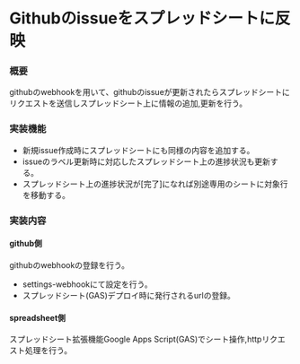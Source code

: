 # Githubのissueをスプレッドシートに反映

### 概要
githubのwebhookを用いて、githubのissueが更新されたらスプレッドシートにリクエストを送信しスプレッドシート上に情報の追加,更新を行う。
### 実装機能
- 新規issue作成時にスプレッドシートにも同様の内容を追加する。 
- issueのラベル更新時に対応したスプレッドシート上の進捗状況も更新する。
- スプレッドシート上の進捗状況が[完了]になれば別途専用のシートに対象行を移動する。
### 実装内容
#### github側
githubのwebhookの登録を行う。

- settings-webhookにて設定を行う。
- スプレッドシート(GAS)デプロイ時に発行されるurlの登録。
#### spreadsheet側
スプレッドシート拡張機能Google Apps Script(GAS)でシート操作,httpリクエスト処理を行う。
